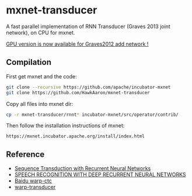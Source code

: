 # mxnet-transducer
A fast parallel implementation of RNN Transducer (Graves 2013 joint network), on CPU for mxnet.

[GPU version is now available for Graves2012 add network !](https://github.com/HawkAaron/mxnet-transducer/tree/add_network)

## Compilation
First get mxnet and the code:
``` bash
git clone --recursive https://github.com/apache/incubator-mxnet
git clone https://github.com/HawkAaron/mxnet-transducer
```

Copy all files into mxnet dir:
``` bash
cp -r mxnet-transducer/rnnt* incubator-mxnet/src/operator/contrib/
```

Then follow the installation instructions of mxnet:
```
https://mxnet.incubator.apache.org/install/index.html
```

## Reference
* [Sequence Transduction with Recurrent Neural Networks](https://arxiv.org/abs/1211.3711)
* [SPEECH RECOGNITION WITH DEEP RECURRENT NEURAL NETWORKS](https://arxiv.org/pdf/1303.5778.pdf)
* [Baidu warp-ctc](https://github.com/baidu-research/warp-ctc)
* [warp-transducer](https://github.com/HawkAaron/warp-transducer)
